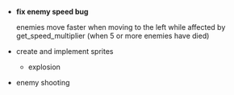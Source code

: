- **fix enemy speed bug**

    enemies move faster when moving to the left while affected by get_speed_multiplier (when 5 or more enemies have died)

- create and implement sprites
    - explosion
- enemy shooting
